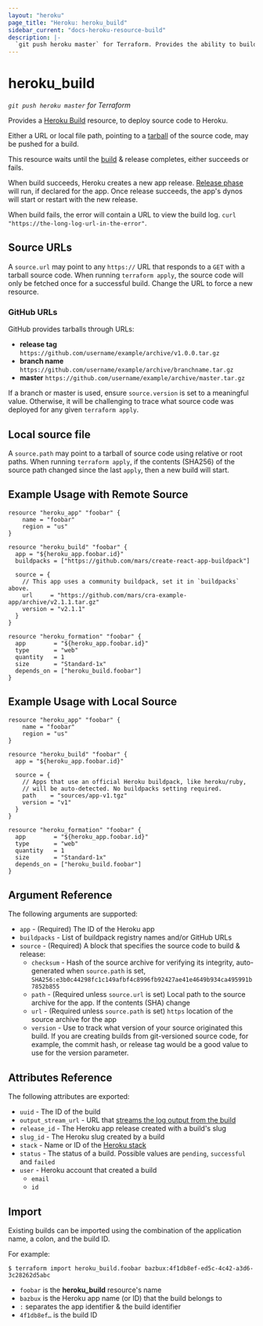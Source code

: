 ```yaml
---
layout: "heroku"
page_title: "Heroku: heroku_build"
sidebar_current: "docs-heroku-resource-build"
description: |-
  `git push heroku master` for Terraform. Provides the ability to build & release code from a local or remote source archive, making it possible to launch apps directly from a Terraform config
---
```


# heroku\_build

*`git push heroku master` for Terraform*

Provides a [Heroku Build](https://devcenter.heroku.com/articles/platform-api-reference#build)
resource, to deploy source code to Heroku.

Either a URL or local file path, pointing to a [tarball](https://en.wikipedia.org/wiki/Tar_(computing)) of the source code, may be pushed for a build.

This resource waits until the [build](https://devcenter.heroku.com/articles/build-and-release-using-the-api) & release completes, either succeeds or fails.

When build succeeds, Heroku creates a new app release. [Release phase](https://devcenter.heroku.com/articles/release-phase) will run, if declared for the app. Once release succeeds, the app's dynos will start or restart with the new release.

When build fails, the error will contain a URL to view the build log. `curl "https://the-long-log-url-in-the-error"`.

## Source URLs

A `source.url` may point to any `https://` URL that responds to a `GET` with a tarball source code. When running `terraform apply`, the source code will only be fetched once for a successful build. Change the URL to force a new resource.

### GitHub URLs

GitHub provides tarballs through URLs:

* **release tag** `https://github.com/username/example/archive/v1.0.0.tar.gz`
* **branch name** `https://github.com/username/example/archive/branchname.tar.gz`
* **master** `https://github.com/username/example/archive/master.tar.gz`

If a branch or master is used, ensure `source.version` is set to a meaningful value. Otherwise, it will be challenging to trace what source code was deployed for any given `terraform apply`.

## Local source file

A `source.path` may point to a tarball of source code using relative or root paths. When running `terraform apply`, if the contents (SHA256) of the source path changed since the last `apply`, then a new build will start.

## Example Usage with Remote Source

```hcl
resource "heroku_app" "foobar" {
    name = "foobar"
    region = "us"
}

resource "heroku_build" "foobar" {
  app = "${heroku_app.foobar.id}"
  buildpacks = ["https://github.com/mars/create-react-app-buildpack"]

  source = {
    // This app uses a community buildpack, set it in `buildpacks` above.
    url     = "https://github.com/mars/cra-example-app/archive/v2.1.1.tar.gz"
    version = "v2.1.1"
  }
}

resource "heroku_formation" "foobar" {
  app        = "${heroku_app.foobar.id}"
  type       = "web"
  quantity   = 1
  size       = "Standard-1x"
  depends_on = ["heroku_build.foobar"]
}
```

## Example Usage with Local Source

```hcl
resource "heroku_app" "foobar" {
    name = "foobar"
    region = "us"
}

resource "heroku_build" "foobar" {
  app = "${heroku_app.foobar.id}"

  source = {
    // Apps that use an official Heroku buildpack, like heroku/ruby,
    // will be auto-detected. No buildpacks setting required.
    path    = "sources/app-v1.tgz"
    version = "v1"
  }
}

resource "heroku_formation" "foobar" {
  app        = "${heroku_app.foobar.id}"
  type       = "web"
  quantity   = 1
  size       = "Standard-1x"
  depends_on = ["heroku_build.foobar"]
}
```

## Argument Reference

The following arguments are supported:

* `app` - (Required) The ID of the Heroku app
* `buildpacks` - List of buildpack registry names and/or GitHub URLs
* `source` - (Required) A block that specifies the source code to build & release:
  * `checksum` - Hash of the source archive for verifying its integrity, auto-generated when `source.path` is set, `SHA256:e3b0c44298fc1c149afbf4c8996fb92427ae41e4649b934ca495991b7852b855`
  * `path` - (Required unless `source.url` is set) Local path to the source archive for the app. If the contents (SHA) change
  * `url` - (Required unless `source.path` is set) `https` location of the source archive for the app
  * `version` - Use to track what version of your source originated this build. If you are creating builds from git-versioned source code, for example, the commit hash, or release tag would be a good value to use for the version parameter.


## Attributes Reference

The following attributes are exported:

* `uuid` - The ID of the build
* `output_stream_url` - URL that [streams the log output from the build](https://devcenter.heroku.com/articles/build-and-release-using-the-api#streaming-build-output)
* `release_id` - The Heroku app release created with a build's slug
* `slug_id` - The Heroku slug created by a build
* `stack` - Name or ID of the [Heroku stack](https://devcenter.heroku.com/articles/stack)
* `status` - The status of a build. Possible values are `pending`, `successful` and `failed`
* `user` - Heroku account that created a build
  * `email`
  * `id`

## Import
Existing builds can be imported using the combination of the application name, a colon, and the build ID.

For example:
```
$ terraform import heroku_build.foobar bazbux:4f1db8ef-ed5c-4c42-a3d6-3c28262d5abc
```

* `foobar` is the **heroku_build** resource's name
* `bazbux` is the Heroku app name (or ID) that the build belongs to
* `:` separates the app identifier & the build identifier
* `4f1db8ef…` is the build ID
